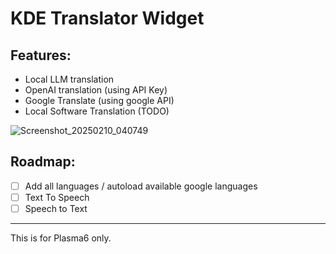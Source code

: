 # KDE Translator Widget

## Features:

- Local LLM translation
- OpenAI translation (using API Key)
- Google Translate (using google API)
- Local Software Translation (TODO)

![Screenshot_20250210_040749](https://github.com/user-attachments/assets/eea9264d-33e8-4cd7-b1f5-c7f103f56c74)

## Roadmap:

- [ ] Add all languages / autoload available google languages
- [ ] Text To Speech
- [ ] Speech to Text

---

This is for Plasma6 only.
